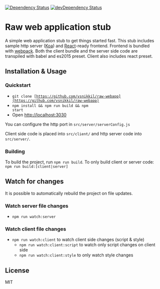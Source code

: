[![Dependency Status](https://david-dm.org/vsnikkil/raw-webapp.svg?style=flat-square)](https://david-dm.org/vsnikkil/raw-webapp)
[![devDependency Status](https://david-dm.org/vsnikkil/raw-webapp/dev-status.svg?style=flat-square)](https://david-dm.org/vsnikkil/raw-webapp#info=devDependencies)

# Raw web application stub
A simple web application stub to get things started fast. This stub includes sample http server ([Koa](https://github.com/koajs/koa)) and [React](https://github.com/facebook/react)-ready frontend. Frontend is bundled with [webpack](https://github.com/webpack/webpack). Both the client bundle and the server side code are transpiled with babel and es2015 preset. Client also includes react preset.

## Installation & Usage

### Quickstart

- <code>git clone [https://github.com/vsnikkil/raw-webapp](https://github.com/vsnikkil/raw-webapp)</code>
- <code>npm install && npm run build && npm start</code>
- Open [http://localhost:3030](http://localhost:3030)

You can configure the http port in <code>src/server/serverConfig.js</code>

Client side code is placed into <code>src/client/</code> and http server code into <code>src/server/</code>. 

### Building
To build the project, run <code>npm run build</code>. To only build client or server code: <code>npm run build:[client|server]</code>

## Watch for changes
It is possible to automatically rebuild the project on file updates.

### Watch server file changes
* `npm run watch:server`

### Watch client file changes
* `npm run watch:client` to watch client side changes (script & style)
  * `npm run watch:client:script` to watch only script changes on client side
  * `npm run watch:client:style` to only watch style changes

## License
MIT
